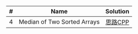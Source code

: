 | \# |Name|Solution|
|---:|:--:|:------:|
|   4|Median of Two Sorted Arrays|[思路](./4.median-of-two-sorted-arrays.md)[CPP](./4.median-of-two-sorted-arrays.cpp)|